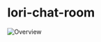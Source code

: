 # Iori-chat-room
![Overview](https://user-images.githubusercontent.com/81150117/181182670-b57f73fa-04a9-4272-967b-80c22d46c39f.gif)
